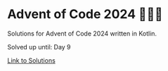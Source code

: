 # Advent of Code 2024 🎄🌟🎅
Solutions for Advent of Code 2024 written in Kotlin.

Solved up until: Day 9

[Link to Solutions](https://github.com/patrick-elmquist/Advent-of-Code-2024/tree/main/src/main/kotlin)
